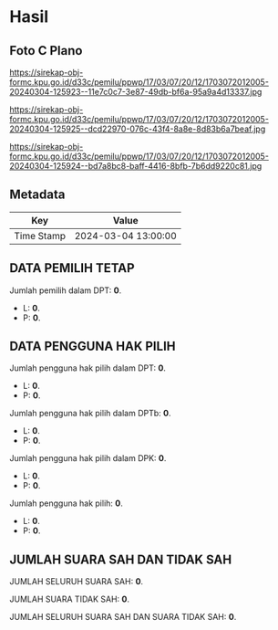 # Hasil

## Foto C Plano

https://sirekap-obj-formc.kpu.go.id/d33c/pemilu/ppwp/17/03/07/20/12/1703072012005-20240304-125923--11e7c0c7-3e87-49db-bf6a-95a9a4d13337.jpg

https://sirekap-obj-formc.kpu.go.id/d33c/pemilu/ppwp/17/03/07/20/12/1703072012005-20240304-125925--dcd22970-076c-43f4-8a8e-8d83b6a7beaf.jpg

https://sirekap-obj-formc.kpu.go.id/d33c/pemilu/ppwp/17/03/07/20/12/1703072012005-20240304-125924--bd7a8bc8-baff-4416-8bfb-7b6dd9220c81.jpg


## Metadata

| Key        | Value               |
| ---------- | ------------------- |
| Time Stamp | 2024-03-04 13:00:00 |


## DATA PEMILIH TETAP

Jumlah pemilih dalam DPT: **0**.
 * L: **0**.
 * P: **0**.

## DATA PENGGUNA HAK PILIH

Jumlah pengguna hak pilih dalam DPT: **0**.
 * L: **0**.
 * P: **0**.

Jumlah pengguna hak pilih dalam DPTb: **0**.
 * L: **0**.
 * P: **0**.

Jumlah pengguna hak pilih dalam DPK: **0**.
 * L: **0**.
 * P: **0**.

Jumlah pengguna hak pilih: **0**.
 * L: **0**.
 * P: **0**.

## JUMLAH SUARA SAH DAN TIDAK SAH

JUMLAH SELURUH SUARA SAH: **0**.

JUMLAH SUARA TIDAK SAH: **0**.

JUMLAH SELURUH SUARA SAH DAN SUARA TIDAK SAH: **0**.


